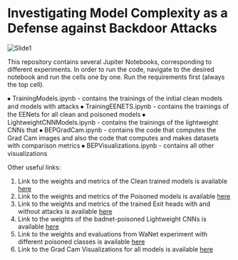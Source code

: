 # Investigating Model Complexity as a Defense against Backdoor Attacks

![Slide1](https://github.com/user-attachments/assets/46c9fcd6-4ab3-4fbe-9685-625dfa33cd06)

This repository contains several Jupiter Notebooks, corresponding to different experiments. In order to run the code, navigate to the desired notebook and run the cells one by one. Run the requirements first (always the top cell). 

⦁	TrainingModels.ipynb - contains the trainings of the initial clean models and models with attacks
⦁	TrainingEENETS.ipynb - contains the trainings of the EENets for all clean and poisoned models
⦁	LightweightCNNModels.ipynb - contains the trainings of the lightweight CNNs that
⦁	BEPGradCam.ipynb - contains the code that computes the Grad Cam images and also the code that computes and makes datasets with comparison metrics
⦁	BEPVisualizations.ipynb - contains all other visualizations 

Other useful links: 

1. Link to the weights and metrics of the Clean trained models is available [here](https://drive.google.com/drive/folders/1I7D0RBcsy6B1z-wR2rKe1KSFaLpU-MrP?usp=drive_link)
2. Link to the weights and metrics of the Poisoned models is available [here](https://drive.google.com/drive/folders/1a_sfHichqHrZBDZ112Iz8SdNnDrlwdVd?usp=sharing)
3. Link to the weights and metrics of the trained Exit heads with and without attacks is available [here](https://drive.google.com/drive/folders/1qEMfNQx5tDaeJC0BUzshNydk0K1vZlh0?usp=drive_link)
4. Link to the weights of the badnet-poisoned Lightweight CNNs is available [here](https://drive.google.com/drive/folders/1JSC4PUJ_ZnmHa938gtRB7MRdXBQtsTmA?usp=sharing)
5. Link to the weights and evaluations from WaNet experiment with different poisoned classes is available [here](https://drive.google.com/drive/folders/1SzKvPwxXopZwJ9JeikpN26j--O0z7Euf?usp=sharing)
6. Link to the Grad Cam Visualizations for all models is available [here](https://drive.google.com/drive/folders/186rvxbp-FSLJw347D84LTN8w1peMGApL?usp=sharing)

